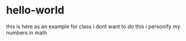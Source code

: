 # hello-world
this is here as an example for class
i dont want to do this
i personify my numbers in math
